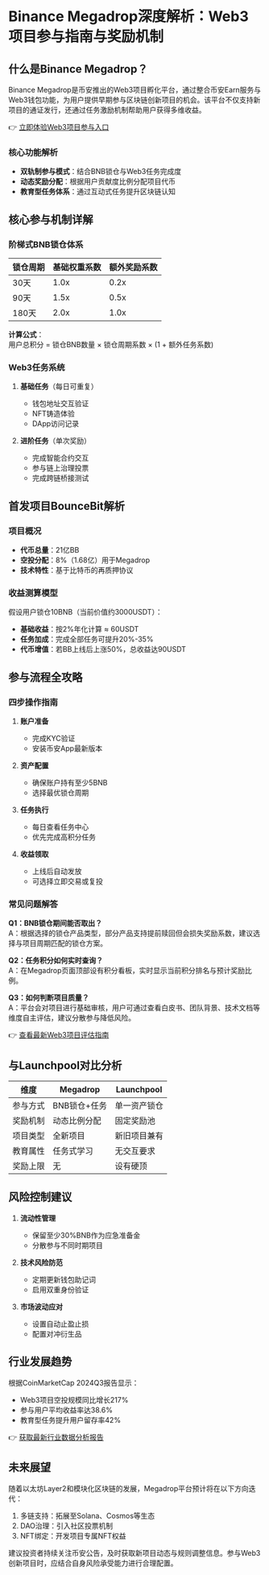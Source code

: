 # Binance Megadrop深度解析：Web3项目参与指南与奖励机制

## 什么是Binance Megadrop？

Binance Megadrop是币安推出的Web3项目孵化平台，通过整合币安Earn服务与Web3钱包功能，为用户提供早期参与区块链创新项目的机会。该平台不仅支持新项目的通证发行，还通过任务激励机制帮助用户获得多维收益。

👉 [立即体验Web3项目参与入口](https://bit.ly/okx_welcome)

### 核心功能解析
- **双轨制参与模式**：结合BNB锁仓与Web3任务完成度
- **动态奖励分配**：根据用户贡献度比例分配项目代币
- **教育型任务体系**：通过互动式任务提升区块链认知

## 核心参与机制详解

### 阶梯式BNB锁仓体系

| 锁仓周期 | 基础权重系数 | 额外奖励系数 |
|----------|--------------|--------------|
| 30天     | 1.0x         | 0.2x         |
| 90天     | 1.5x         | 0.5x         |
| 180天    | 2.0x         | 1.0x         |

**计算公式**：  
用户总积分 = 锁仓BNB数量 × 锁仓周期系数 × (1 + 额外任务系数)

### Web3任务系统
1. **基础任务**（每日可重复）
   - 钱包地址交互验证
   - NFT铸造体验
   - DApp访问记录

2. **进阶任务**（单次奖励）
   - 完成智能合约交互
   - 参与链上治理投票
   - 完成跨链桥接测试

## 首发项目BounceBit解析

### 项目概况
- **代币总量**：21亿BB
- **空投分配**：8%（1.68亿）用于Megadrop
- **技术特性**：基于比特币的再质押协议

### 收益测算模型
假设用户锁仓10BNB（当前价值约3000USDT）：
- **基础收益**：按2%年化计算 ≈ 60USDT
- **任务加成**：完成全部任务可提升20%-35%
- **代币增值**：若BB上线后上涨50%，总收益达90USDT

## 参与流程全攻略

### 四步操作指南
1. **账户准备**
   - 完成KYC验证
   - 安装币安App最新版本

2. **资产配置**
   - 确保账户持有至少5BNB
   - 选择最优锁仓周期

3. **任务执行**
   - 每日查看任务中心
   - 优先完成高积分任务

4. **收益领取**
   - 上线后自动发放
   - 可选择立即交易或复投

### 常见问题解答

**Q1：BNB锁仓期间能否取出？**  
A：根据选择的锁仓产品类型，部分产品支持提前赎回但会损失奖励系数，建议选择与项目周期匹配的锁仓方案。

**Q2：任务积分如何实时查询？**  
A：在Megadrop页面顶部设有积分看板，实时显示当前积分排名与预计奖励比例。

**Q3：如何判断项目质量？**  
A：平台会对项目进行基础审核，用户可通过查看白皮书、团队背景、技术文档等维度自主评估，建议分散参与降低风险。

👉 [查看最新Web3项目评估指南](https://bit.ly/okx_welcome)

## 与Launchpool对比分析

| 维度         | Megadrop                  | Launchpool               |
|--------------|---------------------------|--------------------------|
| 参与方式     | BNB锁仓+任务              | 单一资产锁仓             |
| 奖励机制     | 动态比例分配              | 固定奖励池               |
| 项目类型     | 全新项目                  | 新旧项目兼有             |
| 教育属性     | 任务式学习                | 无交互要求               |
| 奖励上限     | 无                        | 设有硬顶                 |

## 风险控制建议

1. **流动性管理**
   - 保留至少30%BNB作为应急准备金
   - 分散参与不同时期项目

2. **技术风险防范**
   - 定期更新钱包助记词
   - 启用双重身份验证

3. **市场波动应对**
   - 设置自动止盈止损
   - 配置对冲衍生品

## 行业发展趋势

根据CoinMarketCap 2024Q3报告显示：
- Web3项目空投规模同比增长217%
- 参与用户平均收益率达38.6%
- 教育型任务提升用户留存率42%

👉 [获取最新行业数据分析报告](https://bit.ly/okx_welcome)

## 未来展望

随着以太坊Layer2和模块化区块链的发展，Megadrop平台预计将在以下方向迭代：
1. 多链支持：拓展至Solana、Cosmos等生态
2. DAO治理：引入社区投票机制
3. NFT绑定：开发项目专属NFT权益

建议投资者持续关注币安公告，及时获取新项目动态与规则调整信息。参与Web3创新项目时，应结合自身风险承受能力进行合理配置。